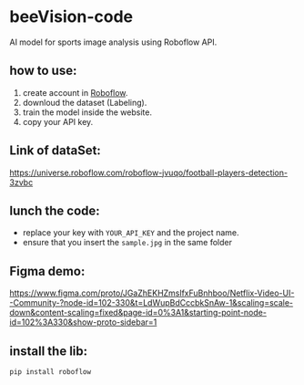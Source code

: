 # beeVision-code
AI model for sports image analysis using Roboflow API.

## how to use:

1. create account in [Roboflow](https://roboflow.com).
2. downloud the dataset (Labeling).
3. train the model inside the website.
4. copy your API key.

## Link of dataSet:
https://universe.roboflow.com/roboflow-jvuqo/football-players-detection-3zvbc

## lunch the code:

- replace your key with `YOUR_API_KEY` and the project name.
- ensure that you insert the `sample.jpg` in the same folder

## Figma demo:
https://www.figma.com/proto/JGaZhEKHZmslfxFuBnhboo/Netflix-Video-UI--Community-?node-id=102-330&t=LdWupBdCccbkSnAw-1&scaling=scale-down&content-scaling=fixed&page-id=0%3A1&starting-point-node-id=102%3A330&show-proto-sidebar=1

## install the lib:

```bash
pip install roboflow
